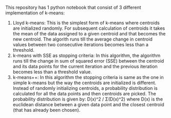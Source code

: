 This repository has 1 python notebook that consist of 3 different implementation of k-means:
1. Lloyd k-means: This is the simplest form of k-means where centroids are initialized randomly. For subsequent calculation of centroids it takes the mean of the data assigned to a given centroid and that becomes the new centroid. The algorith runs till the average change in centroid values between two consecutive iterations becomes less than a threshold.
2. k-means with SSE as stopping criteria: In this algorithm, the algorithm runs till the change in sum of squared error (SSE) between the centroid and its data points for the current iteration and the previous iteration becomes less than a threshold value.
3. k-means++: In this algorithm the stopping criteria is same as the one in simple k-means but the way the centroids are initialized is different. Instead of randomly initializing centroids, a probability distribution is calculated for all the data points and then centroids are picked. The probability distribution is given by: D(x)^2 / Σ(D(x)^2) where D(x) is the euclidean distance between a given data point and the closest centroid (that has already been chosen).
